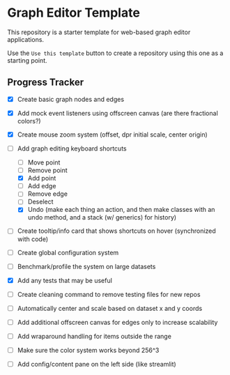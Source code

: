 # Graph Editor Template

This repository is a starter template for web-based graph editor applications.

Use the `Use this template` button to create a repository using this one as a starting point.

## Progress Tracker

-   [x] Create basic graph nodes and edges
-   [x] Add mock event listeners using offscreen canvas (are there fractional colors?)
-   [x] Create mouse zoom system (offset, dpr initial scale, center origin)
-   [ ] Add graph editing keyboard shortcuts
    -   [ ] Move point
    -   [ ] Remove point
    -   [x] Add point
    -   [ ] Add edge
    -   [ ] Remove edge
    -   [ ] Deselect
    -   [x] Undo (make each thing an action, and then make classes with an undo method, and a stack (w/ generics) for history)
-   [ ] Create tooltip/info card that shows shortcuts on hover (synchronized with code)
-   [ ] Create global configuration system
-   [ ] Benchmark/profile the system on large datasets
-   [x] Add any tests that may be useful
-   [ ] Create cleaning command to remove testing files for new repos
-   [ ] Automatically center and scale based on dataset x and y coords
-   [ ] Add additional offscreen canvas for edges only to increase scalability
-   [ ] Add wraparound handling for items outside the range
-   [ ] Make sure the color system works beyond 256^3
-   [ ] Add config/content pane on the left side (like streamlit)

